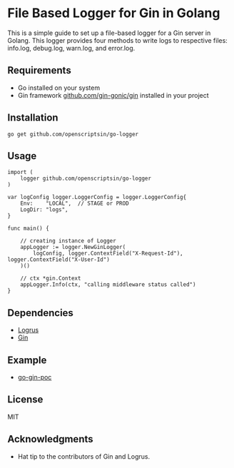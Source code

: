 # File Based Logger for Gin in Golang
This is a simple guide to set up a file-based logger for a Gin server in Golang. This logger provides four methods to write logs to respective files: info.log, debug.log, warn.log, and error.log.

## Requirements
- Go installed on your system
- Gin framework [github.com/gin-gonic/gin] installed in your project

## Installation
```
go get github.com/openscriptsin/go-logger
```

## Usage

```
import (
    logger github.com/openscriptsin/go-logger
)

var logConfig logger.LoggerConfig = logger.LoggerConfig{
	Env:    "LOCAL",  // STAGE or PROD
	LogDir: "logs",
}

func main() {

    // creating instance of Logger
	appLogger := logger.NewGinLogger(
        logConfig, logger.ContextField("X-Request-Id"), logger.ContextField("X-User-Id")
    )()

    // ctx *gin.Context
    appLogger.Info(ctx, "calling middleware status called")
}

```

## Dependencies
- [Logrus]
- [Gin]


## Example 
- [go-gin-poc]

## License
MIT

## Acknowledgments
- Hat tip to the contributors of Gin and Logrus.






[//]: # (Links)
[github.com/gin-gonic/gin]: <https:github.com/gin-gonic/gin>
[go-gin-poc]: <https://github.com/amiransari27/go-gin-poc>
[Logrus]: <https://pkg.go.dev/github.com/sirupsen/logrus>
[Gin]: <https://pkg.go.dev/github.com/gin-gonic/gin>